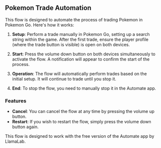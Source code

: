 ## Pokemon Trade Automation

This flow is designed to automate the process of trading Pokemon in Pokemon Go. Here's how it works:

1. **Setup**: Perform a trade manually in Pokemon Go, setting up a search string within the game. After the first trade, ensure the player profile (where the trade button is visible) is open on both devices.

2. **Start**: Press the volume down button on both devices simultaneously to activate the flow. A notification will appear to confirm the start of the process.

3. **Operation**: The flow will automatically perform trades based on the initial setup. It will continue to trade until you stop it.

4. **End**: To stop the flow, you need to manually stop it in the Automate app.

### Features

- **Cancel**: You can cancel the flow at any time by pressing the volume up button.
- **Restart**: If you wish to restart the flow, simply press the volume down button again.

This flow is designed to work with the free version of the Automate app by LlamaLab.
